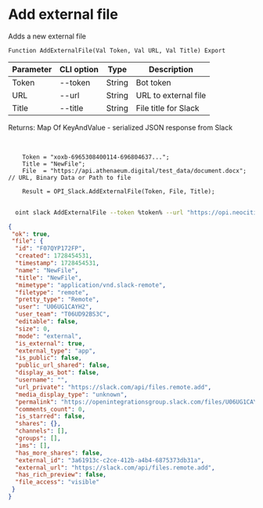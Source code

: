 ﻿---
sidebar_position: 3
---

# Add external file
 Adds a new external file



`Function AddExternalFile(Val Token, Val URL, Val Title) Export`

  | Parameter | CLI option | Type | Description |
  |-|-|-|-|
  | Token | --token | String | Bot token |
  | URL | --url | String | URL to external file |
  | Title | --title | String | File title for Slack |

  
  Returns:  Map Of KeyAndValue - serialized JSON response from Slack

<br/>




```bsl title="Code example"
    Token = "xoxb-6965308400114-696804637...";
    Title = "NewFile";
    File  = "https://api.athenaeum.digital/test_data/document.docx"; // URL, Binary Data or Path to file

    Result = OPI_Slack.AddExternalFile(Token, File, Title);
```



```sh title="CLI command example"
    
  oint slack AddExternalFile --token %token% --url "https://opi.neocities.org/test_data/document.docx" --title %title%

```

```json title="Result"
{
 "ok": true,
 "file": {
  "id": "F07QYP172FP",
  "created": 1728454531,
  "timestamp": 1728454531,
  "name": "NewFile",
  "title": "NewFile",
  "mimetype": "application/vnd.slack-remote",
  "filetype": "remote",
  "pretty_type": "Remote",
  "user": "U06UG1CAYH2",
  "user_team": "T06UD92BS3C",
  "editable": false,
  "size": 0,
  "mode": "external",
  "is_external": true,
  "external_type": "app",
  "is_public": false,
  "public_url_shared": false,
  "display_as_bot": false,
  "username": "",
  "url_private": "https://slack.com/api/files.remote.add",
  "media_display_type": "unknown",
  "permalink": "https://openintegrationsgroup.slack.com/files/U06UG1CAYH2/F07QYP172FP/newfile",
  "comments_count": 0,
  "is_starred": false,
  "shares": {},
  "channels": [],
  "groups": [],
  "ims": [],
  "has_more_shares": false,
  "external_id": "3a61913c-c2ce-412b-a4b4-6875373db31a",
  "external_url": "https://slack.com/api/files.remote.add",
  "has_rich_preview": false,
  "file_access": "visible"
 }
}
```
